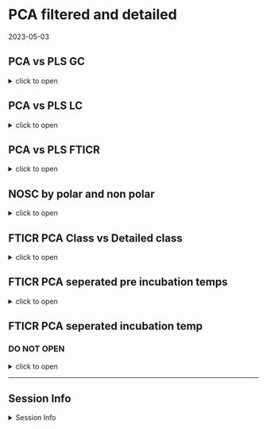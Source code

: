 PCA filtered and detailed
================
2023-05-03

## PCA vs PLS GC

<details>
<summary>
click to open
</summary>

#### Pre:

<img src="Data_explore_files/figure-gfm/unnamed-chunk-1-1.png" width="50%" /><img src="Data_explore_files/figure-gfm/unnamed-chunk-1-2.png" width="50%" />

#### INC:

<img src="Data_explore_files/figure-gfm/unnamed-chunk-2-1.png" width="50%" /><img src="Data_explore_files/figure-gfm/unnamed-chunk-2-2.png" width="50%" />

</details>

## PCA vs PLS LC

<details>
<summary>
click to open
</summary>

#### Pre:

<img src="Data_explore_files/figure-gfm/unnamed-chunk-3-1.png" width="50%" /><img src="Data_explore_files/figure-gfm/unnamed-chunk-3-2.png" width="50%" />

#### INC:

<img src="Data_explore_files/figure-gfm/unnamed-chunk-4-1.png" width="50%" /><img src="Data_explore_files/figure-gfm/unnamed-chunk-4-2.png" width="50%" />

</details>

## PCA vs PLS FTICR

<details>
<summary>
click to open
</summary>

#### -2:

<img src="Data_explore_files/figure-gfm/unnamed-chunk-5-1.png" width="50%" /><img src="Data_explore_files/figure-gfm/unnamed-chunk-5-2.png" width="50%" /><img src="Data_explore_files/figure-gfm/unnamed-chunk-5-3.png" width="50%" /><img src="Data_explore_files/figure-gfm/unnamed-chunk-5-4.png" width="50%" />

#### -6:

<img src="Data_explore_files/figure-gfm/unnamed-chunk-6-1.png" width="50%" /><img src="Data_explore_files/figure-gfm/unnamed-chunk-6-2.png" width="50%" /><img src="Data_explore_files/figure-gfm/unnamed-chunk-6-3.png" width="50%" /><img src="Data_explore_files/figure-gfm/unnamed-chunk-6-4.png" width="50%" />

</details>

## NOSC by polar and non polar

<details>
<summary>
click to open
</summary>

#### NOSC:

![](Data_explore_files/figure-gfm/unnamed-chunk-7-1.png)<!-- -->

<img src="Data_explore_files/figure-gfm/unnamed-chunk-8-1.png" width="50%" /><img src="Data_explore_files/figure-gfm/unnamed-chunk-8-2.png" width="50%" />
</details>

## FTICR PCA Class vs Detailed class

<details>
<summary>
click to open
</summary>

#### PCA-Class vs Detailed Class:

<img src="Data_explore_files/figure-gfm/unnamed-chunk-9-1.png" width="50%" /><img src="Data_explore_files/figure-gfm/unnamed-chunk-9-2.png" width="50%" /><img src="Data_explore_files/figure-gfm/unnamed-chunk-9-3.png" width="50%" /><img src="Data_explore_files/figure-gfm/unnamed-chunk-9-4.png" width="50%" /><img src="Data_explore_files/figure-gfm/unnamed-chunk-9-5.png" width="50%" /><img src="Data_explore_files/figure-gfm/unnamed-chunk-9-6.png" width="50%" /><img src="Data_explore_files/figure-gfm/unnamed-chunk-9-7.png" width="50%" /><img src="Data_explore_files/figure-gfm/unnamed-chunk-9-8.png" width="50%" />

</details>

## FTICR PCA seperated pre incubation temps

<details>
<summary>
click to open
</summary>

#### PCA -2:

<img src="Data_explore_files/figure-gfm/unnamed-chunk-10-1.png" width="50%" /><img src="Data_explore_files/figure-gfm/unnamed-chunk-10-2.png" width="50%" /><img src="Data_explore_files/figure-gfm/unnamed-chunk-10-3.png" width="50%" /><img src="Data_explore_files/figure-gfm/unnamed-chunk-10-4.png" width="50%" /><img src="Data_explore_files/figure-gfm/unnamed-chunk-10-5.png" width="50%" /><img src="Data_explore_files/figure-gfm/unnamed-chunk-10-6.png" width="50%" /><img src="Data_explore_files/figure-gfm/unnamed-chunk-10-7.png" width="50%" /><img src="Data_explore_files/figure-gfm/unnamed-chunk-10-8.png" width="50%" />

#### PCA -6:

<img src="Data_explore_files/figure-gfm/unnamed-chunk-11-1.png" width="50%" /><img src="Data_explore_files/figure-gfm/unnamed-chunk-11-2.png" width="50%" /><img src="Data_explore_files/figure-gfm/unnamed-chunk-11-3.png" width="50%" /><img src="Data_explore_files/figure-gfm/unnamed-chunk-11-4.png" width="50%" /><img src="Data_explore_files/figure-gfm/unnamed-chunk-11-5.png" width="50%" /><img src="Data_explore_files/figure-gfm/unnamed-chunk-11-6.png" width="50%" /><img src="Data_explore_files/figure-gfm/unnamed-chunk-11-7.png" width="50%" /><img src="Data_explore_files/figure-gfm/unnamed-chunk-11-8.png" width="50%" />

</details>

## FTICR PCA seperated incubation temp

### DO NOT OPEN

<details>
<summary>
click to open
</summary>

#### PCA-Pre:

<img src="Data_explore_files/figure-gfm/unnamed-chunk-12-1.png" width="50%" /><img src="Data_explore_files/figure-gfm/unnamed-chunk-12-2.png" width="50%" /><img src="Data_explore_files/figure-gfm/unnamed-chunk-12-3.png" width="50%" /><img src="Data_explore_files/figure-gfm/unnamed-chunk-12-4.png" width="50%" /><img src="Data_explore_files/figure-gfm/unnamed-chunk-12-5.png" width="50%" /><img src="Data_explore_files/figure-gfm/unnamed-chunk-12-6.png" width="50%" /><img src="Data_explore_files/figure-gfm/unnamed-chunk-12-7.png" width="50%" /><img src="Data_explore_files/figure-gfm/unnamed-chunk-12-8.png" width="50%" />

#### PCA-2:

<img src="Data_explore_files/figure-gfm/unnamed-chunk-13-1.png" width="50%" /><img src="Data_explore_files/figure-gfm/unnamed-chunk-13-2.png" width="50%" /><img src="Data_explore_files/figure-gfm/unnamed-chunk-13-3.png" width="50%" /><img src="Data_explore_files/figure-gfm/unnamed-chunk-13-4.png" width="50%" /><img src="Data_explore_files/figure-gfm/unnamed-chunk-13-5.png" width="50%" /><img src="Data_explore_files/figure-gfm/unnamed-chunk-13-6.png" width="50%" /><img src="Data_explore_files/figure-gfm/unnamed-chunk-13-7.png" width="50%" /><img src="Data_explore_files/figure-gfm/unnamed-chunk-13-8.png" width="50%" />

#### PCA-4:

<img src="Data_explore_files/figure-gfm/unnamed-chunk-14-1.png" width="50%" /><img src="Data_explore_files/figure-gfm/unnamed-chunk-14-2.png" width="50%" /><img src="Data_explore_files/figure-gfm/unnamed-chunk-14-3.png" width="50%" /><img src="Data_explore_files/figure-gfm/unnamed-chunk-14-4.png" width="50%" /><img src="Data_explore_files/figure-gfm/unnamed-chunk-14-5.png" width="50%" /><img src="Data_explore_files/figure-gfm/unnamed-chunk-14-6.png" width="50%" /><img src="Data_explore_files/figure-gfm/unnamed-chunk-14-7.png" width="50%" /><img src="Data_explore_files/figure-gfm/unnamed-chunk-14-8.png" width="50%" />

#### PCA-6:

<img src="Data_explore_files/figure-gfm/unnamed-chunk-15-1.png" width="50%" /><img src="Data_explore_files/figure-gfm/unnamed-chunk-15-2.png" width="50%" /><img src="Data_explore_files/figure-gfm/unnamed-chunk-15-3.png" width="50%" /><img src="Data_explore_files/figure-gfm/unnamed-chunk-15-4.png" width="50%" /><img src="Data_explore_files/figure-gfm/unnamed-chunk-15-5.png" width="50%" /><img src="Data_explore_files/figure-gfm/unnamed-chunk-15-6.png" width="50%" /><img src="Data_explore_files/figure-gfm/unnamed-chunk-15-7.png" width="50%" /><img src="Data_explore_files/figure-gfm/unnamed-chunk-15-8.png" width="50%" />

#### PCA-8:

<img src="Data_explore_files/figure-gfm/unnamed-chunk-16-1.png" width="50%" /><img src="Data_explore_files/figure-gfm/unnamed-chunk-16-2.png" width="50%" /><img src="Data_explore_files/figure-gfm/unnamed-chunk-16-3.png" width="50%" /><img src="Data_explore_files/figure-gfm/unnamed-chunk-16-4.png" width="50%" /><img src="Data_explore_files/figure-gfm/unnamed-chunk-16-5.png" width="50%" /><img src="Data_explore_files/figure-gfm/unnamed-chunk-16-6.png" width="50%" /><img src="Data_explore_files/figure-gfm/unnamed-chunk-16-7.png" width="50%" /><img src="Data_explore_files/figure-gfm/unnamed-chunk-16-8.png" width="50%" />

#### PCA-10:

<img src="Data_explore_files/figure-gfm/unnamed-chunk-17-1.png" width="50%" /><img src="Data_explore_files/figure-gfm/unnamed-chunk-17-2.png" width="50%" /><img src="Data_explore_files/figure-gfm/unnamed-chunk-17-3.png" width="50%" /><img src="Data_explore_files/figure-gfm/unnamed-chunk-17-4.png" width="50%" /><img src="Data_explore_files/figure-gfm/unnamed-chunk-17-5.png" width="50%" /><img src="Data_explore_files/figure-gfm/unnamed-chunk-17-6.png" width="50%" /><img src="Data_explore_files/figure-gfm/unnamed-chunk-17-7.png" width="50%" /><img src="Data_explore_files/figure-gfm/unnamed-chunk-17-8.png" width="50%" />

</details>

------------------------------------------------------------------------

## Session Info

<details>
<summary>
Session Info
</summary>

Date run: 2023-06-15

    ## R version 4.2.3 (2023-03-15 ucrt)
    ## Platform: x86_64-w64-mingw32/x64 (64-bit)
    ## Running under: Windows 10 x64 (build 19045)
    ## 
    ## Matrix products: default
    ## 
    ## locale:
    ## [1] LC_COLLATE=English_United States.utf8 
    ## [2] LC_CTYPE=English_United States.utf8   
    ## [3] LC_MONETARY=English_United States.utf8
    ## [4] LC_NUMERIC=C                          
    ## [5] LC_TIME=English_United States.utf8    
    ## 
    ## attached base packages:
    ## [1] grid      stats     graphics  grDevices utils     datasets  methods  
    ## [8] base     
    ## 
    ## other attached packages:
    ##  [1] ropls_1.30.0        trelliscopejs_0.2.6 pmartR_2.3.0       
    ##  [4] agricolae_1.3-5     knitr_1.42          nlme_3.1-162       
    ##  [7] cowplot_1.1.1       ggpubr_0.6.0        janitor_2.2.0      
    ## [10] pracma_2.4.2        reshape2_1.4.4      ggbiplot_0.55      
    ## [13] scales_1.2.1.9000   plyr_1.8.8          vegan_2.6-4        
    ## [16] lattice_0.20-45     permute_0.9-7       lubridate_1.9.2    
    ## [19] forcats_1.0.0       stringr_1.5.0       dplyr_1.1.1        
    ## [22] purrr_1.0.1         readr_2.1.4         tidyr_1.3.0        
    ## [25] tibble_3.2.1        ggplot2_3.4.1       tidyverse_2.0.0    
    ## [28] tarchetypes_0.7.6   targets_0.14.3     
    ## 
    ## loaded via a namespace (and not attached):
    ##   [1] backports_1.4.1             qqman_0.1.8                
    ##   [3] igraph_1.4.1                splines_4.2.3              
    ##   [5] AlgDesign_1.2.1             listenv_0.9.0              
    ##   [7] GenomeInfoDb_1.34.9         digest_0.6.31              
    ##   [9] foreach_1.5.2               htmltools_0.5.4            
    ##  [11] fansi_1.0.4                 magrittr_2.0.3             
    ##  [13] checkmate_2.2.0             base64url_1.4              
    ##  [15] cluster_2.1.4               limma_3.54.2               
    ##  [17] tzdb_0.3.0                  globals_0.16.2             
    ##  [19] matrixStats_0.63.0          timechange_0.2.0           
    ##  [21] prettyunits_1.1.1           colorspace_2.1-0           
    ##  [23] haven_2.5.2                 xfun_0.38                  
    ##  [25] callr_3.7.3                 crayon_1.5.2               
    ##  [27] RCurl_1.98-1.12             jsonlite_1.8.4             
    ##  [29] iterators_1.0.14            glue_1.6.2                 
    ##  [31] gtable_0.3.3                zlibbioc_1.44.0            
    ##  [33] XVector_0.38.0              webshot_0.5.4              
    ##  [35] DelayedArray_0.24.0         questionr_0.7.8            
    ##  [37] car_3.1-2                   BiocGenerics_0.44.0        
    ##  [39] abind_1.4-5                 rstatix_0.7.2              
    ##  [41] miniUI_0.1.1.1              Rcpp_1.0.10                
    ##  [43] MultiDataSet_1.26.0         xtable_1.8-4               
    ##  [45] progress_1.2.2              mclust_6.0.0               
    ##  [47] stats4_4.2.3                calibrate_1.7.7            
    ##  [49] ellipsis_0.3.2              farver_2.1.1               
    ##  [51] pkgconfig_2.0.3             utf8_1.2.3                 
    ##  [53] labeling_0.4.2              tidyselect_1.2.0           
    ##  [55] rlang_1.1.0                 later_1.3.0                
    ##  [57] munsell_0.5.0               tools_4.2.3                
    ##  [59] cli_3.6.0                   generics_0.1.3             
    ##  [61] broom_1.0.4                 evaluate_0.21              
    ##  [63] fastmap_1.1.1               yaml_2.3.7                 
    ##  [65] processx_3.8.0              fs_1.6.2                   
    ##  [67] future.callr_0.8.1          future_1.32.0              
    ##  [69] mime_0.12                   compiler_4.2.3             
    ##  [71] rstudioapi_0.14             ggsignif_0.6.4             
    ##  [73] klaR_1.7-2                  stringi_1.7.12             
    ##  [75] highr_0.10                  ps_1.7.2                   
    ##  [77] Matrix_1.5-4                vctrs_0.6.0                
    ##  [79] pillar_1.9.0                lifecycle_1.0.3            
    ##  [81] furrr_0.3.1                 combinat_0.0-8             
    ##  [83] data.table_1.14.8           bitops_1.0-7               
    ##  [85] httpuv_1.6.9                GenomicRanges_1.50.2       
    ##  [87] R6_2.5.1                    promises_1.2.0.1           
    ##  [89] IRanges_2.32.0              parallelly_1.35.0          
    ##  [91] codetools_0.2-19            MASS_7.3-60                
    ##  [93] SummarizedExperiment_1.28.0 withr_2.5.0                
    ##  [95] S4Vectors_0.36.2            autocogs_0.1.4             
    ##  [97] GenomeInfoDbData_1.2.9      mgcv_1.8-42                
    ##  [99] parallel_4.2.3              hms_1.1.3                  
    ## [101] MultiAssayExperiment_1.24.0 labelled_2.11.0            
    ## [103] rmarkdown_2.21              snakecase_0.11.0           
    ## [105] MatrixGenerics_1.10.0       carData_3.0-5              
    ## [107] DistributionUtils_0.6-0     Biobase_2.58.0             
    ## [109] shiny_1.7.4                 base64enc_0.1-3

</details>

